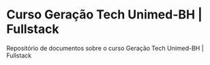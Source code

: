 # Curso Geração Tech Unimed-BH | Fullstack

Repositório de documentos sobre o curso Geração Tech Unimed-BH | Fullstack
